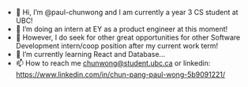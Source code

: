 - 👋 Hi, I’m @paul-chunwong and I am currently a year 3 CS student at UBC!
- 👀 I’m doing an intern at EY as a product engineer at this moment!
- 🌈 However, I do seek for other great opportunities for other Software Development intern/coop position after my current work term!
- 🌱 I’m currently learning React and Database...
- 📫 How to reach me chunwong@student.ubc.ca or linkedin: https://www.linkedin.com/in/chun-pang-paul-wong-5b9091221/

<!---
paul-chunwong/paul-chunwong is a ✨ special ✨ repository because its `README.md` (this file) appears on your GitHub profile.
You can click the Preview link to take a look at your changes.
--->

